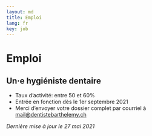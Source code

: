 ```yaml
---
layout: md
title: Emploi
lang: fr
key: job
---
```


# Emploi

## Un·e hygiéniste dentaire

* Taux d’activité: entre 50 et 60%
* Entrée en fonction dès le 1er septembre 2021
* Merci d’envoyer votre dossier complet par courriel à [mail@dentistebarthelemy.ch](mailto:mail@dentistebarthelemy.ch)

*Dernière mise à jour le 27 mai 2021*
